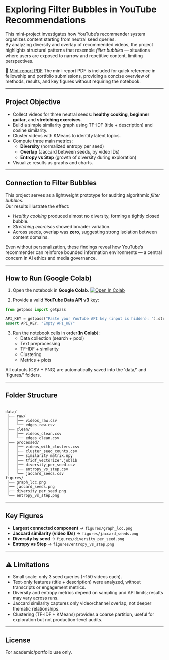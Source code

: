 # Exploring Filter Bubbles in YouTube Recommendations

This mini-project investigates how YouTube’s recommender system organizes content starting from neutral seed queries.  
By analyzing diversity and overlap of recommended videos, the project highlights structural patterns that resemble *filter bubbles* — situations where users are exposed to narrow and repetitive content, limiting perspectives.

📄 [Mini-report PDF](Mini-Report_YouTube_Seed_Analysis.pdf)
The mini-report PDF is included for quick reference in fellowship and portfolio submissions, providing a concise overview of methods, results, and key figures without requiring the notebook.

---

## Project Objective
- Collect videos for three neutral seeds: **healthy cooking**, **beginner guitar**, and **stretching exercises**.
- Build a simple similarity graph using TF-IDF (title + description) and cosine similarity.
- Cluster videos with KMeans to identify latent topics.
- Compute three main metrics:
  - **Diversity** (normalized entropy per seed)
  - **Overlap** (Jaccard between seeds, by video IDs)
  - **Entropy vs Step** (growth of diversity during exploration)
- Visualize results as graphs and charts.

---

## Connection to Filter Bubbles
This project serves as a lightweight prototype for auditing algorithmic *filter bubbles*.  
Our results illustrate the effect:
- *Healthy cooking* produced almost no diversity, forming a tightly closed bubble.  
- *Stretching exercises* showed broader variation.  
- Across seeds, overlap was **zero**, suggesting strong isolation between content domains.  

Even without personalization, these findings reveal how YouTube’s recommender can reinforce bounded information environments — a central concern in AI ethics and media governance.

---

## How to Run (Google Colab)

1. Open the notebook in **Google Colab**. [![Open In Colab](https://colab.research.google.com/assets/colab-badge.svg)](https://colab.research.google.com/github/Jaderfonseca/youtube-filter-bubbles/blob/main/pipeline_clean.ipynb)

2. Provide a valid **YouTube Data API v3** key:
```python
from getpass import getpass

API_KEY = getpass("Paste your YouTube API key (input is hidden): ").strip()
assert API_KEY, "Empty API_KEY"
```

3. Run the notebook cells in order(**In Colab**):
   - Data collection (search + pool)
   - Text preprocessing
   - TF-IDF + similarity
   - Clustering
   - Metrics + plots  

All outputs (CSV + PNG) are automatically saved into the 'data/' and 'figures/' folders.

---

## Folder Structure
```

data/
 ├── raw/
 │   ├── videos_raw.csv
 │   └── edges_raw.csv
 ├── clean/
 │   ├── videos_clean.csv
 │   └── edges_clean.csv
 ├── processed/
 │   ├── videos_with_clusters.csv
 │   ├── cluster_seed_counts.csv
 │   ├── similarity_matrix.npy
 │   ├── tfidf_vectorizer.joblib
 │   ├── diversity_per_seed.csv
 │   ├── entropy_vs_step.csv
 │   └── jaccard_seeds.csv
figures/
 ├── graph_lcc.png
 ├── jaccard_seeds.png
 ├── diversity_per_seed.png
 └── entropy_vs_step.png
```

---

## Key Figures

- **Largest connected component** → `figures/graph_lcc.png`  
- **Jaccard similarity (video IDs)** → `figures/jaccard_seeds.png`  
- **Diversity by seed** → `figures/diversity_per_seed.png`  
- **Entropy vs Step** → `figures/entropy_vs_step.png`  

---

## ⚠️ Limitations

- Small scale: only 3 seed queries (~150 videos each).  
- Text-only features (title + description) were analyzed, without transcripts or engagement metrics.  
- Diversity and entropy metrics depend on sampling and API limits; results may vary across runs.  
- Jaccard similarity captures only video/channel overlap, not deeper thematic relationships.  
- Clustering (TF-IDF + KMeans) provides a coarse partition, useful for exploration but not production-level audits.  

---

## License
For academic/portfolio use only.
